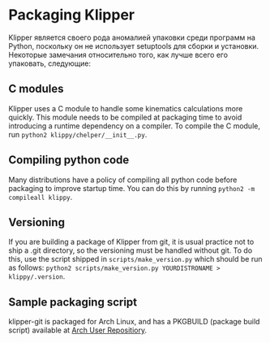 # Packaging Klipper

Klipper является своего рода аномалией упаковки среди программ на Python, поскольку он не использует setuptools для сборки и установки. Некоторые замечания относительно того, как лучше всего его упаковать, следующие:

## C modules

Klipper uses a C module to handle some kinematics calculations more quickly. This module needs to be compiled at packaging time to avoid introducing a runtime dependency on a compiler. To compile the C module, run `python2 klippy/chelper/__init__.py`.

## Compiling python code

Many distributions have a policy of compiling all python code before packaging to improve startup time. You can do this by running `python2 -m compileall klippy`.

## Versioning

If you are building a package of Klipper from git, it is usual practice not to ship a .git directory, so the versioning must be handled without git. To do this, use the script shipped in `scripts/make_version.py` which should be run as follows: `python2 scripts/make_version.py YOURDISTRONAME > klippy/.version`.

## Sample packaging script

klipper-git is packaged for Arch Linux, and has a PKGBUILD (package build script) available at [Arch User Repositiory](https://aur.archlinux.org/cgit/aur.git/tree/PKGBUILD?h=klipper-git).
